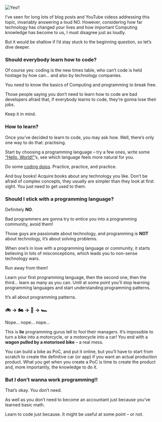 ![Yes!!](//cacilhas.info/img/yes.png)

I’ve seen for long lots of blog posts and YouTube videos addressing this topic, invariably answering a loud NO. However, considering how far technology has changed your lives and how important Computing knowledge has become to us, I must disagree just as loudly.

But it would be shallow if I’d stay stuck to the beginning question, so let’s dive deeper.

### Should everybody learn how to code?

Of course yes: coding is the new times table, who can’t code is held hostage by how can… and also by technology companies.

You need to know the basics of Computing and programming to break free.

Those people saying you don’t need to learn how to code are bad developers afraid that, if everybody learns to code, they’re gonna lose their jobs.

Keep it in mind.

### How to learn?

Once you’ve decided to learn to code, you may ask how. Well, there’s only one way to do that: practising.

Start by choosing a programming language – try a few ones, write some [“Hello, World!”](https://www.rosettacode.org/wiki/Hello_world/Text)’s, see which language feels more natural for you.

Do some [coding dojos](https://www.codingdojo.com/). Practice, practice, and practice.

And buy books! Acquire books about any technology you like. Don’t be afraid of complex concepts, they usually are simpler than they look at first sight. You just need to get used to them.

### Should I stick with a programming language?

Definitely **NO**.

Bad programmers are gonna try to entice you into a programming community, avoid them!

Those guys are passionate about technology, and programming is **NOT** about technology, it’s about solving problems.

When one’s in love with a programming language or community, it starts believing in lots of misconceptions, which leads you to non-sense technology wars.

Run away from them!

Learn your first programming language, then the second one, then the third… learn as many as you can. Until at some point you’ll stop learning programming languages and start understanding programming patterns.

It’s all about programming patterns.

### 🚲 → 🏍️ → 🚗 → 🏎️

Nope… nope… nope…

This is **lie** programming gurus tell to fool their managers. It’s impossible to turn a bike into a motorcycle, or a motorcycle into a car! You end with a **wagon pulled by a motorised bike** – a real mess.

You can build a bike as PoC, and put it online, but you’ll have to start from scratch to create the definitive car (or app) if you want an actual production product. What you get when you create a PoC is time to create the product and, more importantly, the knowledge to do it.

### But I don’t wanna work programming!!

That’s okay. You don’t need.

As well as you don’t need to become an accountant just because you’ve learned basic math.

Learn to code just because. It might be useful at some point – or not.